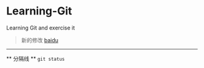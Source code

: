 # Learning-Git
Learning Git and exercise it
> 新的修改
[baidu](http://www.baidu.com)
---
** 分隔线 **
`git status`